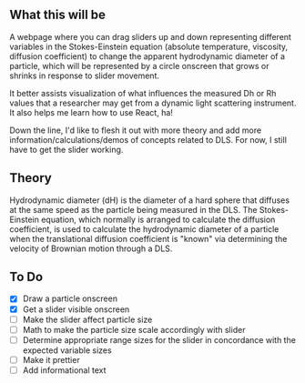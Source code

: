 ## What this will be
A webpage where you can drag sliders up and down representing different variables in the Stokes-Einstein equation (absolute temperature, viscosity, diffusion coefficient) to change the apparent hydrodynamic diameter of a particle, which will be represented by a circle onscreen that grows or shrinks in response to slider movement. 

It better assists visualization of what influences the measured Dh or Rh values that a researcher may get from a dynamic light scattering instrument. It also helps me learn how to use React, ha!

Down the line, I'd like to flesh it out with more theory and add more information/calculations/demos of concepts related to DLS. For now, I still have to get the slider working.

## Theory
Hydrodynamic diameter (dH) is the diameter of a hard sphere that diffuses at the same speed as the particle being measured in the DLS. The Stokes-Einstein equation, which normally is arranged to calculate the diffusion coefficient, is used to calculate the hydrodynamic diameter of a particle when the translational diffusion coefficient is "known" via determining the velocity of Brownian motion through a DLS.

## To Do
- [x] Draw a particle onscreen
- [x] Get a slider visible onscreen
- [ ] Make the slider affect particle size
- [ ] Math to make the particle size scale accordingly with slider
- [ ] Determine appropriate range sizes for the slider in concordance with the expected variable sizes
- [ ] Make it prettier
- [ ] Add informational text
